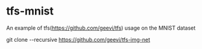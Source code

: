# tfs-mnist
An example of tfs(https://github.com/geevi/tfs) usage on the MNIST dataset


git clone --recursive https://github.com/geevi/tfs-img-net

